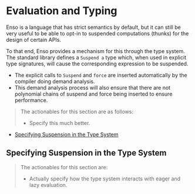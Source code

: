 # Evaluation and Typing
Enso is a language that has strict semantics by default, but it can still be
very useful to be able to opt-in to suspended computations (thunks) for the
design of certain APIs.

To that end, Enso provides a mechanism for this through the type system. The
standard library defines a `Suspend a` type which, when used in explicit type
signatures, will cause the corresponding expression to be suspended.

- The explicit calls to `Suspend` and `force` are inserted automatically by the
  compiler doing demand analysis.
- This demand analysis process will also ensure that there are not polynomial
  chains of suspend and force being inserted to ensure performance.

> The actionables for this section are as follows:
>
> - Specify this much better.

<!-- MarkdownTOC levels="2,3" autolink="true" -->

- [Specifying Suspension in the Type System](#specifying-suspension-in-the-type-system)

<!-- /MarkdownTOC -->

## Specifying Suspension in the Type System

> The actionables for this section are:
>
> - Actually specify how the type system interacts with eager and lazy
>   evaluation.
